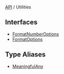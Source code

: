 [API](../overview.md) / Utilities

## Interfaces

- [FormatNumberOptions](interfaces/FormatNumberOptions.md)
- [FormatOptions](interfaces/FormatOptions.md)

## Type Aliases

- [MeaningfulAny](type-aliases/MeaningfulAny.md)

